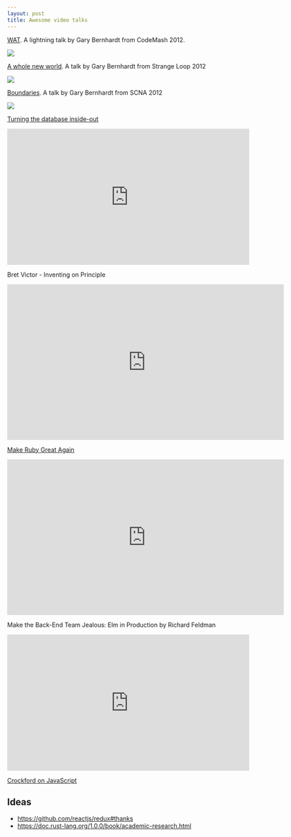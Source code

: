 ```yaml
---
layout: post
title: Awesome video talks
---
```


[WAT](https://www.destroyallsoftware.com/talks/wat). A lightning talk by Gary Bernhardt from CodeMash 2012.

[<img src="https://www.destroyallsoftware.com/images/talks/wat.preview.png" />](https://www.destroyallsoftware.com/talks/wat)



[A whole new world](https://www.destroyallsoftware.com/talks/a-whole-new-world). A talk by Gary Bernhardt from Strange Loop 2012

[<img src="https://www.destroyallsoftware.com/images/talks/a-whole-new-world.preview.png" />](https://www.destroyallsoftware.com/talks/a-whole-new-world)


[Boundaries](https://www.destroyallsoftware.com/talks/boundaries). A talk by Gary Bernhardt from SCNA 2012

[<img src="https://www.destroyallsoftware.com//images/talks/boundaries.preview.png" />](https://www.destroyallsoftware.com/talks/boundaries)

[Turning the database inside-out](http://www.confluent.io/blog/turning-the-database-inside-out-with-apache-samza/)
<div class=flex-video>
  <iframe width="560" height="315" src="https://www.youtube.com/embed/fU9hR3kiOK0" frameborder="0" allowfullscreen></iframe>
</div>

Bret Victor - Inventing on Principle
<div class=flex-video>
  <iframe src="https://player.vimeo.com/video/36579366" width="640" height="360" frameborder="0" webkitallowfullscreen mozallowfullscreen allowfullscreen></iframe>
</div>


[Make Ruby Great Again](http://blog.testdouble.com/posts/2016-05-09-make-ruby-great-again.html)
<div class=flex-video>
  <iframe src="https://player.vimeo.com/video/165527044" width="640" height="360" frameborder="0" webkitallowfullscreen mozallowfullscreen allowfullscreen></iframe>
</div>

Make the Back-End Team Jealous: Elm in Production by Richard Feldman
<div class=flex-video>
  <iframe width="560" height="315" src="https://www.youtube.com/embed/FV0DXNB94NE" frameborder="0" allowfullscreen></iframe>
</div>

[Crockford on JavaScript](https://www.youtube.com/watch?v=JxAXlJEmNMg&list=PL7664379246A246CB)

## Ideas

- https://github.com/reactjs/redux#thanks
- https://doc.rust-lang.org/1.0.0/book/academic-research.html

